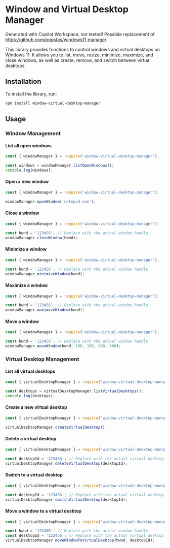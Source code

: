# Window and Virtual Desktop Manager

Generated with Copilot Workspace, not tested! Possible replacement of https://github.com/popstas/windows11-manager

This library provides functions to control windows and virtual desktops on Windows 11. It allows you to list, move, resize, minimize, maximize, and close windows, as well as create, remove, and switch between virtual desktops.

## Installation

To install the library, run:

```sh
npm install window-virtual-desktop-manager
```

## Usage

### Window Management

#### List all open windows

```js
const { windowManager } = require('window-virtual-desktop-manager');

const windows = windowManager.listOpenWindows();
console.log(windows);
```

#### Open a new window

```js
const { windowManager } = require('window-virtual-desktop-manager');

windowManager.openWindow('notepad.exe');
```

#### Close a window

```js
const { windowManager } = require('window-virtual-desktop-manager');

const hwnd = '123456'; // Replace with the actual window handle
windowManager.closeWindow(hwnd);
```

#### Minimize a window

```js
const { windowManager } = require('window-virtual-desktop-manager');

const hwnd = '123456'; // Replace with the actual window handle
windowManager.minimizeWindow(hwnd);
```

#### Maximize a window

```js
const { windowManager } = require('window-virtual-desktop-manager');

const hwnd = '123456'; // Replace with the actual window handle
windowManager.maximizeWindow(hwnd);
```

#### Move a window

```js
const { windowManager } = require('window-virtual-desktop-manager');

const hwnd = '123456'; // Replace with the actual window handle
windowManager.moveWindow(hwnd, 100, 100, 800, 600);
```

### Virtual Desktop Management

#### List all virtual desktops

```js
const { virtualDesktopManager } = require('window-virtual-desktop-manager');

const desktops = virtualDesktopManager.listVirtualDesktops();
console.log(desktops);
```

#### Create a new virtual desktop

```js
const { virtualDesktopManager } = require('window-virtual-desktop-manager');

virtualDesktopManager.createVirtualDesktop();
```

#### Delete a virtual desktop

```js
const { virtualDesktopManager } = require('window-virtual-desktop-manager');

const desktopId = '123456'; // Replace with the actual virtual desktop ID
virtualDesktopManager.deleteVirtualDesktop(desktopId);
```

#### Switch to a virtual desktop

```js
const { virtualDesktopManager } = require('window-virtual-desktop-manager');

const desktopId = '123456'; // Replace with the actual virtual desktop ID
virtualDesktopManager.switchVirtualDesktop(desktopId);
```

#### Move a window to a virtual desktop

```js
const { virtualDesktopManager } = require('window-virtual-desktop-manager');

const hwnd = '123456'; // Replace with the actual window handle
const desktopId = '123456'; // Replace with the actual virtual desktop ID
virtualDesktopManager.moveWindowToVirtualDesktop(hwnd, desktopId);
```

